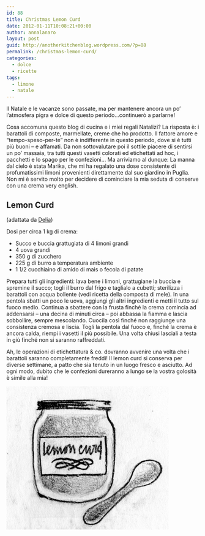 ```yaml
---
id: 88
title: Christmas Lemon Curd
date: 2012-01-11T10:08:21+00:00
author: annalanaro
layout: post
guid: http://anotherkitchenblog.wordpress.com/?p=88
permalink: /christmas-lemon-curd/
categories:
  - dolce
  - ricette
tags:
  - limone
  - natale
---
```

Il Natale e le vacanze sono passate, ma per mantenere ancora un po&#8217; l&#8217;atmosfera pigra e dolce di questo periodo&#8230;continuerò a parlarne!

Cosa accomuna questo blog di cucina e i miei regali Natalizi? La risposta è: i barattoli di composte, marmellate, creme che ho prodotto. Il fattore amore e &#8220;tempo-speso-per-te&#8221; non è indifferente in questo periodo, dove si è tutti più buoni &#8211; e affamati. Da non sottovalutare poi il sottile piacere di sentirsi un po&#8217; massaia, tra tutti questi vasetti colorati ed etichettati ad hoc, i pacchetti e lo spago per le confezioni&#8230; Ma arriviamo al dunque: La manna dal cielo è stata Marika, che mi ha regalato una dose consistente di profumatissimi limoni provenienti direttamente dal suo giardino in Puglia. Non mi è servito molto per decidere di cominciare la mia seduta di conserve con una crema very english.

## Lemon Curd
  
(adattata da <a title="Delia" href="http://www.deliaonline.com/search.html?search_term=lemon+curd&x=0&y=0" target="_blank">Delia</a>)
  
Dosi per circa 1 kg di crema:
  
* Succo e buccia grattugiata di 4 limoni grandi
* 4 uova grandi
* 350 g di zucchero
* 225 g di burro a temperatura ambiente
* 1 1/2 cucchiaino di amido di mais o fecola di patate

Prepara tutti gli ingredienti: lava bene i limoni, grattugiane la buccia e spremine il succo; togli il burro dal frigo e taglialo a cubetti; sterilizza i barattoli con acqua bollente (vedi ricetta della composta di mele). In una pentola sbatti un poco le uova, aggiungi gli altri ingredienti e metti il tutto sul fuoco medio. Continua a sbattere con la frusta finché la crema comincia ad addensarsi &#8211; una decina di minuti circa &#8211; poi abbassa la fiamma e lascia sobbollire, sempre mescolando. Cuocila così finché non raggiunge una consistenza cremosa e liscia. Togli la pentola dal fuoco e, finché la crema è ancora calda, riempi i vasetti il più possibile. Una volta chiusi lasciali a testa in giù finché non si saranno raffreddati.

Ah, le operazioni di etichettatura & co. dovranno avvenire una volta che i barattoli saranno completamente freddi! Il lemon curd si conserva per diverse settimane, a patto che sia tenuto in un luogo fresco e asciutto. Ad ogni modo, dubito che le confezioni dureranno a lungo se la vostra golosità è simile alla mia!

<img title="lemoncurd" src="/wp-content/uploads/2012/01/lemoncurd1.jpg" alt="" width="424" height="374" />